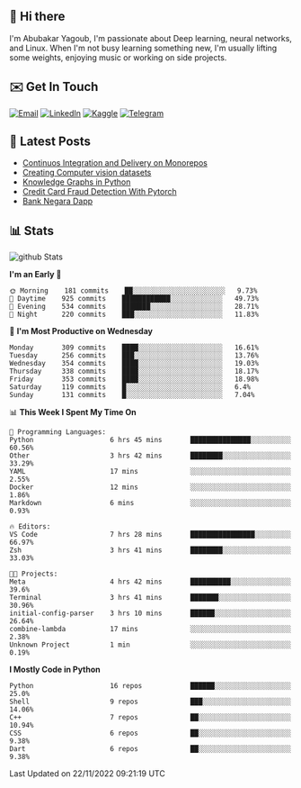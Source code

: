## 👋 Hi there

I'm Abubakar Yagoub, I'm passionate about Deep learning, neural networks, and
Linux. When I'm not busy learning something new, I'm usually lifting some
weights, enjoying music or working on side projects.

## ✉️ Get In Touch

[![Email](https://img.shields.io/badge/Email-f1f1f1?style=for-the-badge&logo=gmail&logoColor=0f111a)](mailto:git@blacksuan19.dev)
[![LinkedIn](https://img.shields.io/badge/LinkedIn-0077B5?style=for-the-badge&logo=linkedin&logoColor=white)](https://www.linkedin.com/in/blacksuan19/)
[![Kaggle](https://img.shields.io/badge/Kaggle-5acfff?style=for-the-badge&logo=kaggle&logoColor=white)](http://kaggle.com/abubakaryagob/)
[![Telegram](https://img.shields.io/badge/Telegram-2CA5E0?style=for-the-badge&logo=telegram&logoColor=white)](https://t.me/blacksuan19)

## 📩 Latest Posts

<!-- BLOG-POST-LIST:START -->
- [Continuos Integration and Delivery on Monorepos](https://www.blacksuan19.dev/blog/github-actions-monorepos/)
- [Creating Computer vision datasets](https://www.blacksuan19.dev/blog/creating-datasets/)
- [Knowledge Graphs in Python](https://www.blacksuan19.dev/projects/Knowledge_Graphs/)
- [Credit Card Fraud Detection With Pytorch](https://www.blacksuan19.dev/projects/credit-card-fraud-detection-with-pytorch/)
- [Bank Negara Dapp](https://www.blacksuan19.dev/projects/bank-negara/)
<!-- BLOG-POST-LIST:END -->

## 📊 Stats

![github Stats](https://github-readme-stats.vercel.app/api?username=blacksuan19&theme=github_dark&show_icons=true&count_private=true&custom_title=Github%20Stats&hide_border=true)

<!--START_SECTION:waka-->
**I'm an Early 🐤** 

```text
🌞 Morning    181 commits    ██░░░░░░░░░░░░░░░░░░░░░░░   9.73% 
🌆 Daytime    925 commits    ████████████░░░░░░░░░░░░░   49.73% 
🌃 Evening    534 commits    ███████░░░░░░░░░░░░░░░░░░   28.71% 
🌙 Night      220 commits    ███░░░░░░░░░░░░░░░░░░░░░░   11.83%

```
📅 **I'm Most Productive on Wednesday** 

```text
Monday       309 commits    ████░░░░░░░░░░░░░░░░░░░░░   16.61% 
Tuesday      256 commits    ███░░░░░░░░░░░░░░░░░░░░░░   13.76% 
Wednesday    354 commits    ████░░░░░░░░░░░░░░░░░░░░░   19.03% 
Thursday     338 commits    ████░░░░░░░░░░░░░░░░░░░░░   18.17% 
Friday       353 commits    ████░░░░░░░░░░░░░░░░░░░░░   18.98% 
Saturday     119 commits    █░░░░░░░░░░░░░░░░░░░░░░░░   6.4% 
Sunday       131 commits    █░░░░░░░░░░░░░░░░░░░░░░░░   7.04%

```


📊 **This Week I Spent My Time On** 

```text
💬 Programming Languages: 
Python                   6 hrs 45 mins       ███████████████░░░░░░░░░░   60.56% 
Other                    3 hrs 42 mins       ████████░░░░░░░░░░░░░░░░░   33.29% 
YAML                     17 mins             ░░░░░░░░░░░░░░░░░░░░░░░░░   2.55% 
Docker                   12 mins             ░░░░░░░░░░░░░░░░░░░░░░░░░   1.86% 
Markdown                 6 mins              ░░░░░░░░░░░░░░░░░░░░░░░░░   0.93%

🔥 Editors: 
VS Code                  7 hrs 28 mins       ████████████████░░░░░░░░░   66.97% 
Zsh                      3 hrs 41 mins       ████████░░░░░░░░░░░░░░░░░   33.03%

🐱‍💻 Projects: 
Meta                     4 hrs 42 mins       ██████████░░░░░░░░░░░░░░░   39.6% 
Terminal                 3 hrs 41 mins       ███████░░░░░░░░░░░░░░░░░░   30.96% 
initial-config-parser    3 hrs 10 mins       ██████░░░░░░░░░░░░░░░░░░░   26.64% 
combine-lambda           17 mins             ░░░░░░░░░░░░░░░░░░░░░░░░░   2.38% 
Unknown Project          1 min               ░░░░░░░░░░░░░░░░░░░░░░░░░   0.19%

```

**I Mostly Code in Python** 

```text
Python                   16 repos            ██████░░░░░░░░░░░░░░░░░░░   25.0% 
Shell                    9 repos             ███░░░░░░░░░░░░░░░░░░░░░░   14.06% 
C++                      7 repos             ██░░░░░░░░░░░░░░░░░░░░░░░   10.94% 
CSS                      6 repos             ██░░░░░░░░░░░░░░░░░░░░░░░   9.38% 
Dart                     6 repos             ██░░░░░░░░░░░░░░░░░░░░░░░   9.38%

```



 Last Updated on 22/11/2022 09:21:19 UTC
<!--END_SECTION:waka-->
